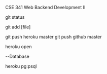 CSE 341 Web Backend Development II

git status

git add [file]

git push heroku master
git push github master

heroku open


--Database

heroku pg:psql